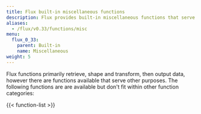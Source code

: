 ```yaml
---
title: Flux built-in miscellaneous functions
description: Flux provides built-in miscellaneous functions that serve purposes other than retrieving, transforming, or outputting data.
aliases:
  - /flux/v0.33/functions/misc
menu:
  flux_0_33:
    parent: Built-in
    name: Miscellaneous
weight: 5
---
```


Flux functions primarily retrieve, shape and transform, then output data, however
there are functions available that serve other purposes.
The following functions are are available but don't fit within other function categories:

{{< function-list >}}
